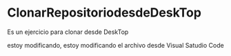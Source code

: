 # ClonarRepositoriodesdeDeskTop
Es un ejercicio para clonar desde DeskTop

<!-- Este es primer commit con GitHub Desk top -->
estoy modificando, estoy modificando el archivo desde Visual Satudio Code
